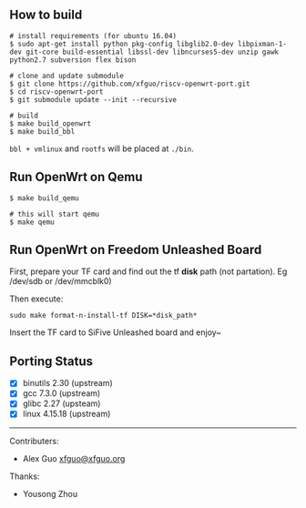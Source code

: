 How to build
------------

```
# install requirements (for ubuntu 16.04)
$ sudo apt-get install python pkg-config libglib2.0-dev libpixman-1-dev git-core build-essential libssl-dev libncurses5-dev unzip gawk python2.7 subversion flex bison

# clone and update submodule
$ git clone https://github.com/xfguo/riscv-openwrt-port.git
$ cd riscv-openwrt-port
$ git submodule update --init --recursive

# build
$ make build_openwrt
$ make build_bbl
```

`bbl + vmlinux` and `rootfs` will be placed at `./bin`.

Run OpenWrt on Qemu
-------------------

```
$ make build_qemu

# this will start qemu
$ make qemu
```

Run OpenWrt on Freedom Unleashed Board
--------------------------------------

First, prepare your TF card and find out the tf **disk** path (not partation). Eg /dev/sdb or /dev/mmcblk0)

Then execute:

```
sudo make format-n-install-tf DISK=*disk_path*
```

Insert the TF card to SiFive Unleashed board and enjoy~

Porting Status
--------------

- [x] binutils 2.30 (upstream)
- [x] gcc 7.3.0 (upstream)
- [x] glibc 2.27 (upsteam)
- [x] linux 4.15.18 (upstream)

----

Contributers:

- Alex Guo <xfguo@xfguo.org>

Thanks:

- Yousong Zhou
